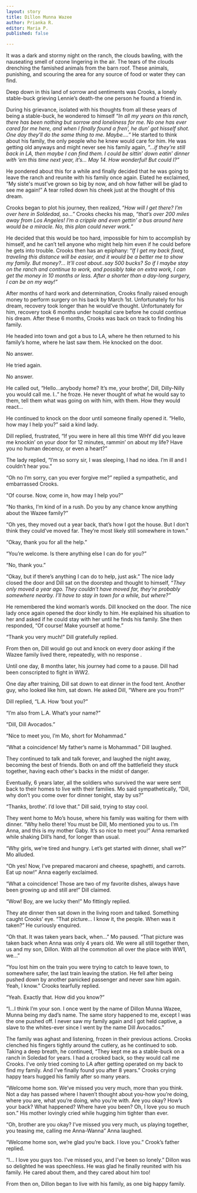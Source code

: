 ```yaml
---
layout: story
title: Dillon Munna Wazee
author: Prianka R.
editor: Maria P.
published: false

---
```

It was a dark and stormy night on the ranch, the clouds bawling, with the nauseating smell of ozone lingering in the air. The tears of the clouds drenching the famished animals from the barn roof. These animals, punishing, and scouring the area for any source of food or water they can find.

Deep down in this land of sorrow and sentiments was Crooks, a lonely stable-buck grieving Lennie’s death-the one person he found a friend in.

During his grievance, isolated with his thoughts from all these years of being a stable-buck, he wondered to himself “_In all my years on this ranch, there has been nothing but sorrow and loneliness for me. No one has ever cared for me here, and when I finally found a fren’, he dun’ got hisself shot. One day they’ll do the same thing to me. Maybe....”_ He started to think about his family, the only people who he knew would care for him. He was getting old anyways and might never see his family again, “..._if they’re still back in LA, then maybe I can find them. I could be sittin’ down eatin’ dinner with ‘em this time next year, it’s... May 14. How wonderful! But could I?”_

He pondered about this for a while and finally decided that he was going to leave the ranch and reunite with his family once again. Elated he exclaimed, “My siste's must’ve grown so big by now, and oh how father will be glad to see me again!” A tear rolled down his cheek just at the thought of this dream.

Crooks began to plot his journey, then realized, “_How will I get there? I’m over here in Soldedad, so…”_ Crooks checks his map, _“that’s over 200 miles away from Los Angeles! I’m a cripple and even gettin’ a bus around here would be a miracle. No, this plan could never work.”_

He decided that this would be too hard, impossible for him to accomplish by himself, and he can’t tell anyone who might help him even if he could before he gets into trouble. Crooks then has an epiphany: “_If I get my back fixed, traveling this distance will be easier, and it would be a better me to show my family. But money?... It’ll cost about..say 500 bucks? So if I maybe stay on the ranch and continue to work, and possibly take on extra work, I can get the money in 10 months or less. After a shorter than a day-long surgery, I can be on my way!”_

After months of hard work and determination, Crooks finally raised enough money to perform surgery on his back by March 1st. Unfortunately for his dream, recovery took longer than he would’ve thought. Unfortunately for him, recovery took 6 months under hospital care before he could continue his dream. After these 6 months, Crooks was back on track to finding his family.

He headed into town and got a bus to LA, where he then returned to his family’s home, where he last saw them. He knocked on the door.

No answer.

He tried again.

No answer.

He called out, “Hello...anybody home? It’s me, your brothe’, Dill, Dilly-Nilly you would call me. I..” he froze. He never thought of what he would say to them, tell them what was going on with him, with them. How they would react…

He continued to knock on the door until someone finally opened it. “Hello, how may I help you?” said a kind lady.

Dill replied, frustrated, “If you were in here all this time WHY did you leave me knockin’ on your door for 12 minutes, rammin’ on about my life? Have you no human decency, or even a heart?”

The lady replied, “I’m so sorry sir, I was sleeping, I had no idea. I’m ill and I couldn’t hear you.”

“Oh no I’m sorry, can you ever forgive me?” replied a sympathetic, and embarrassed Crooks.

“Of course. Now, come in, how may I help you?”

“No thanks, I’m kind of in a rush. Do you by any chance know anything about the Wazee family?”

“Oh yes, they moved out a year back, that’s how I got the house. But I don’t think they could’ve moved far. They’re most likely still somewhere in town.”

“Okay, thank you for all the help.”

“You’re welcome. Is there anything else I can do for you?”

“No, thank you.”

“Okay, but if there’s anything I can do to help, just ask.” The nice lady closed the door and Dill sat on the doorstep and thought to himself, “_They only moved a year ago. They couldn’t have moved far, they’re probably somewhere nearby. I’ll have to stay in town for a while, but where?”_

He remembered the kind woman’s words. Dill knocked on the door. The nice lady once again opened the door kindly to him. He explained his situation to her and asked if he could stay with her until he finds his family. She then responded, “Of course! Make yourself at home.”

“Thank you very much!” Dill gratefully replied.

From then on, Dill would go out and knock on every door asking if the Wazee family lived there, repeatedly, with no response .

Until one day, 8 months later, his journey had come to a pause. Dill had been conscripted to fight in WW2.

One day after training, Dill sat down to eat dinner in the food tent. Another guy, who looked like him, sat down. He asked Dill, “Where are you from?”

Dill replied, “L.A. How ‘bout you?”

“I’m also from L.A. What’s your name?”

“Dill, Dill Avocados.”

“Nice to meet you, I’m Mo, short for Mohammad.”

“What a coincidence! My father’s name is Mohammad.” Dill laughed.

They continued to talk and talk forever, and laughed the night away, becoming the best of friends. Both on and off the battlefield they stuck together, having each other's backs in the midst of danger.

Eventually, 6 years later, all the soldiers who survived the war were sent back to their homes to live with their families. Mo said sympathetically, “Dill, why don’t you come over for dinner tonight, stay by us?”

“Thanks, brothe’. I’d love that.” Dill said, trying to stay cool.

They went home to Mo’s house, where his family was waiting for them with dinner. “Why hello there! You must be Dill, Mo mentioned you to us. I’m Anna, and this is my mother Gaby. It’s so nice to meet you!” Anna remarked while shaking Dill’s hand, for longer than usual.

“Why girls, we’re tired and hungry. Let’s get started with dinner, shall we?” Mo alluded.

“Oh yes! Now, I’ve prepared macaroni and cheese, spaghetti, and carrots. Eat up now!” Anna eagerly exclaimed.

“What a coincidence! Those are two of my favorite dishes, always have been growing up and still are!” Dill claimed.

“Wow! Boy, are we lucky then!” Mo fittingly replied.

They ate dinner then sat down in the living room and talked. Something caught Crooks’ eye. “That picture... I know it, the people. When was it taken?” He curiously enquired.

“Oh that. It was taken years back, when…” Mo paused. “That picture was taken back when Anna was only 4 years old. We were all still together then, us and my son, Dillon. With all the commotion all over the place with WW1, we...”

“You lost him on the train you were trying to catch to leave town, to somewhere safer, the last train leaving the station. He fell after being pushed down by another panicked passenger and never saw him again. Yeah, I know.” Crooks tearfully replied.

“Yeah. Exactly that. How did you know?”

“I...I think I’m your son. I once went by the name of Dillon Munna Wazee, Munna being my dad’s name. The same story happened to me, except I was the one pushed off. I never saw my family again and I got held captive, a slave to the whites-ever since I went by the name Dill Avocados.”

The family was aghast and listening, frozen in their previous actions. Crooks clenched his fingers tightly around the cutlery, as he continued to sob. Taking a deep breath, he continued, “They kept me as a stable-buck on a ranch in Soledad for years. I had a crooked back, so they would call me Crooks. I’ve only tried coming to LA after getting operated on my back to find my family. And I’ve finally found you after 8 years.” Crooks crying happy tears hugged his family after so many years.

“Welcome home son. We’ve missed you very much, more than you think. Not a day has passed where I haven’t thought about you-how you’re doing, where you are, what you’re doing, who you’re with. Are you okay? How’s your back? What happened? Where have you been? Oh, I love you so much son.” His mother lovingly cried while hugging him tighter than ever.

“Oh, brother are you okay? I’ve missed you very much, us playing together, you teasing me, calling me Anna-Wanna” Anna laughed.

“Welcome home son, we’re glad you’re back. I love you.” Crook’s father replied.

“I... I love you guys too. I’ve missed you, and I’ve been so lonely.” Dillon was so delighted he was speechless. He was glad he finally reunited with his family. He cared about them, and they cared about him too!

From then on, Dillon began to live with his family, as one big happy family.